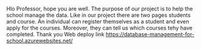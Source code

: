 Hlo Professor, hope you are well. 
The purpose of our project is to help the school manage the data. Like in our project there are two pages students and course. An individual can register themselves as a student and even apply for the courses. Moreover, they can tell us which courses tehy have completed.
Thank you
Web deploy link
https://database-management-for-school.azurewebsites.net/
